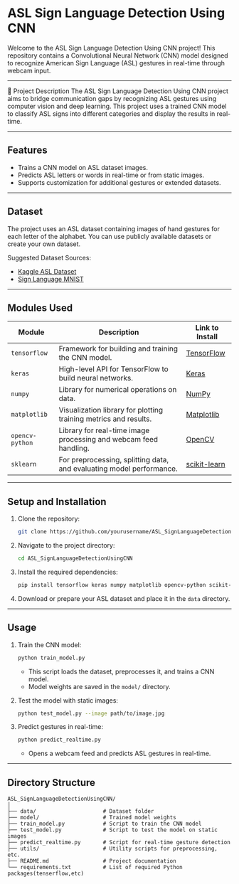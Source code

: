 # ASL Sign Language Detection Using CNN
Welcome to the ASL Sign Language Detection Using CNN project! This repository contains a Convolutional Neural Network (CNN) model designed to recognize American Sign Language (ASL) gestures in real-time through webcam input.

---
🌟 Project Description
The ASL Sign Language Detection Using CNN project aims to bridge communication gaps by recognizing ASL gestures using computer vision and deep learning. This project uses a trained CNN model to classify ASL signs into different categories and display the results in real-time.

---
## Features
- Trains a CNN model on ASL dataset images.
- Predicts ASL letters or words in real-time or from static images.
- Supports customization for additional gestures or extended datasets.

---

## Dataset
The project uses an ASL dataset containing images of hand gestures for each letter of the alphabet. You can use publicly available datasets or create your own dataset.

Suggested Dataset Sources:
- [Kaggle ASL Dataset](https://www.kaggle.com/)
- [Sign Language MNIST](https://www.kaggle.com/datamunge/sign-language-mnist)

---

## Modules Used
| Module               | Description                                                                | Link to Install                                                              |
|----------------------|----------------------------------------------------------------------------|------------------------------------------------------------------------------|
| `tensorflow`         | Framework for building and training the CNN model.                        | [TensorFlow](https://pypi.org/project/tensorflow/)                           |
| `keras`              | High-level API for TensorFlow to build neural networks.                   | [Keras](https://pypi.org/project/keras/)                                    |
| `numpy`              | Library for numerical operations on data.                                | [NumPy](https://pypi.org/project/numpy/)                                    |
| `matplotlib`         | Visualization library for plotting training metrics and results.          | [Matplotlib](https://pypi.org/project/matplotlib/)                          |
| `opencv-python`      | Library for real-time image processing and webcam feed handling.          | [OpenCV](https://pypi.org/project/opencv-python/)                           |
| `sklearn`            | For preprocessing, splitting data, and evaluating model performance.      | [scikit-learn](https://pypi.org/project/scikit-learn/)                      |

---

## Setup and Installation
1. Clone the repository:
    ```bash
    git clone https://github.com/yourusername/ASL_SignLanguageDetectionUsingCNN.git
    ```
2. Navigate to the project directory:
    ```bash
    cd ASL_SignLanguageDetectionUsingCNN
    ```
3. Install the required dependencies:
    ```bash
    pip install tensorflow keras numpy matplotlib opencv-python scikit-learn
    ```
4. Download or prepare your ASL dataset and place it in the `data` directory.

---

## Usage
1. Train the CNN model:
    ```bash
    python train_model.py
    ```
    - This script loads the dataset, preprocesses it, and trains a CNN model.
    - Model weights are saved in the `model/` directory.

2. Test the model with static images:
    ```bash
    python test_model.py --image path/to/image.jpg
    ```

3. Predict gestures in real-time:
    ```bash
    python predict_realtime.py
    ```
    - Opens a webcam feed and predicts ASL gestures in real-time.

---

## Directory Structure
```plaintext
ASL_SignLanguageDetectionUsingCNN/
│
├── data/                     # Dataset folder
├── model/                    # Trained model weights
├── train_model.py            # Script to train the CNN model
├── test_model.py             # Script to test the model on static images
├── predict_realtime.py       # Script for real-time gesture detection
├── utils/                    # Utility scripts for preprocessing, etc.
├── README.md                 # Project documentation
└── requirements.txt          # List of required Python packages(tenserflow,etc)
